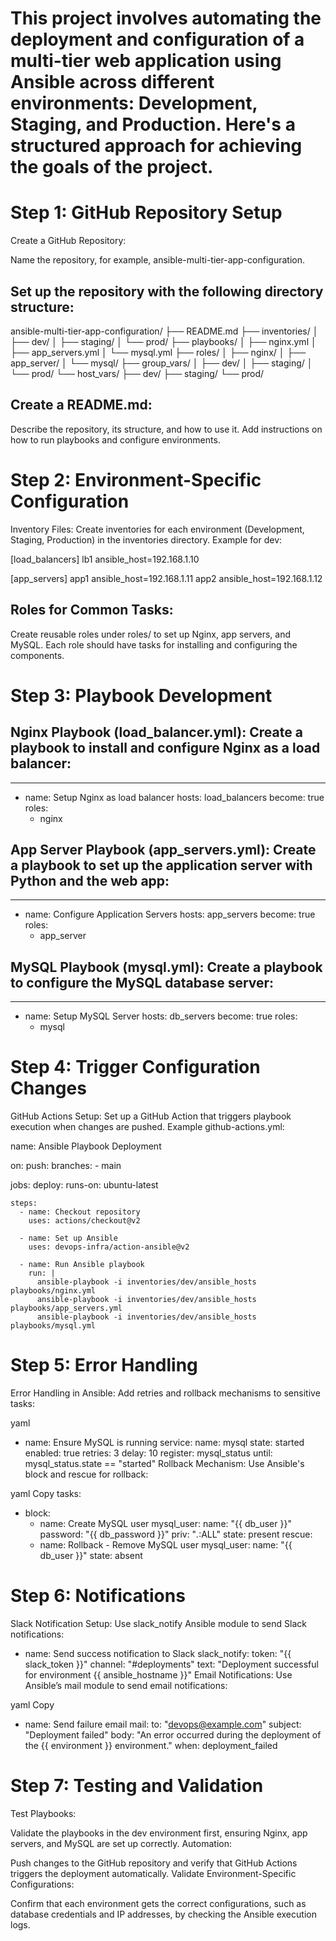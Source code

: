 # This project involves automating the deployment and configuration of a multi-tier web application using Ansible across different environments: Development, Staging, and Production. Here's a structured approach for achieving the goals of the project.

# Step 1: GitHub Repository Setup

Create a GitHub Repository:

Name the repository, for example, ansible-multi-tier-app-configuration.

## Set up the repository with the following directory structure:

ansible-multi-tier-app-configuration/
├── README.md
├── inventories/
│   ├── dev/
│   ├── staging/
│   └── prod/
├── playbooks/
│   ├── nginx.yml
│   ├── app_servers.yml
│   └── mysql.yml
├── roles/
│   ├── nginx/
│   ├── app_server/
│   └── mysql/
├── group_vars/
│   ├── dev/
│   ├── staging/
│   └── prod/
└── host_vars/
    ├── dev/
    ├── staging/
    └── prod/

## Create a README.md:

Describe the repository, its structure, and how to use it.
Add instructions on how to run playbooks and configure environments.

# Step 2: Environment-Specific Configuration
Inventory Files: Create inventories for each environment (Development, Staging, Production) in the inventories directory. Example for dev:


[load_balancers]
lb1 ansible_host=192.168.1.10

[app_servers]
app1 ansible_host=192.168.1.11
app2 ansible_host=192.168.1.12

## Roles for Common Tasks:

Create reusable roles under roles/ to set up Nginx, app servers, and MySQL. Each role should have tasks for installing and configuring the components.

# Step 3: Playbook Development

## Nginx Playbook (load_balancer.yml): Create a playbook to install and configure Nginx as a load balancer:

---
- name: Setup Nginx as load balancer
  hosts: load_balancers
  become: true
  roles:
    - nginx

## App Server Playbook (app_servers.yml): Create a playbook to set up the application server with Python and the web app:

---
- name: Configure Application Servers
  hosts: app_servers
  become: true
  roles:
    - app_server

## MySQL Playbook (mysql.yml): Create a playbook to configure the MySQL database server:

---
- name: Setup MySQL Server
  hosts: db_servers
  become: true
  roles:
    - mysql

# Step 4: Trigger Configuration Changes

GitHub Actions Setup:
Set up a GitHub Action that triggers playbook execution when changes are pushed. Example github-actions.yml:


name: Ansible Playbook Deployment

on:
  push:
    branches:
      - main

jobs:
  deploy:
    runs-on: ubuntu-latest

    steps:
      - name: Checkout repository
        uses: actions/checkout@v2

      - name: Set up Ansible
        uses: devops-infra/action-ansible@v2
        
      - name: Run Ansible playbook
        run: |
          ansible-playbook -i inventories/dev/ansible_hosts playbooks/nginx.yml
          ansible-playbook -i inventories/dev/ansible_hosts playbooks/app_servers.yml
          ansible-playbook -i inventories/dev/ansible_hosts playbooks/mysql.yml


# Step 5: Error Handling
Error Handling in Ansible: Add retries and rollback mechanisms to sensitive tasks:


yaml
- name: Ensure MySQL is running
  service:
    name: mysql
    state: started
    enabled: true
  retries: 3
  delay: 10
  register: mysql_status
  until: mysql_status.state == "started"
Rollback Mechanism: Use Ansible's block and rescue for rollback:

yaml
Copy
tasks:
  - block:
      - name: Create MySQL user
        mysql_user:
          name: "{{ db_user }}"
          password: "{{ db_password }}"
          priv: "*.*:ALL"
          state: present
    rescue:
      - name: Rollback - Remove MySQL user
        mysql_user:
          name: "{{ db_user }}"
          state: absent


# Step 6: Notifications
Slack Notification Setup: Use slack_notify Ansible module to send Slack notifications:

- name: Send success notification to Slack
  slack_notify:
    token: "{{ slack_token }}"
    channel: "#deployments"
    text: "Deployment successful for environment {{ ansible_hostname }}"
Email Notifications: Use Ansible’s mail module to send email notifications:

yaml
Copy
- name: Send failure email
  mail:
    to: "devops@example.com"
    subject: "Deployment failed"
    body: "An error occurred during the deployment of the {{ environment }} environment."
  when: deployment_failed

# Step 7: Testing and Validation
Test Playbooks:

Validate the playbooks in the dev environment first, ensuring Nginx, app servers, and MySQL are set up correctly.
Automation:

Push changes to the GitHub repository and verify that GitHub Actions triggers the deployment automatically.
Validate Environment-Specific Configurations:

Confirm that each environment gets the correct configurations, such as database credentials and IP addresses, by checking the Ansible execution logs.
